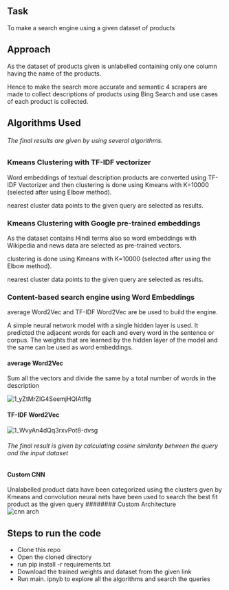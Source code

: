 ## Task

To make a search engine using a given dataset of products

## Approach

As the dataset of products given is unlabelled containing only one column having the name of the products.

<Given Dataset>

Hence to make the search more accurate and semantic 4 scrapers are made to collect descriptions of products using Bing Search and use cases of each product is collected.
<DATASET WITH DESCRIPTION>

<Scrapers Code>

## Algorithms Used

###### The final results are given by using several algorithms.

### Kmeans Clustering with TF-IDF vectorizer

Word embeddings of textual description products are converted using TF-IDF Vectorizer and then clustering is done using Kmeans with K=10000 (selected after using Elbow method).

<Traing Code>

nearest cluster data points to the given query are selected as results.

### Kmeans Clustering with Google pre-trained embeddings

As the dataset contains Hindi terms also so word embeddings with Wikipedia and news data are selected as pre-trained vectors.

clustering is done using Kmeans with K=10000 (selected after using the Elbow method).

<Traing Code>

nearest cluster data points to the given query are selected as results.

### Content-based search engine using Word Embeddings

average Word2Vec and TF-IDF Word2Vec are be used to build the engine.

A simple neural network model with a single hidden layer is used. It predicted the adjacent words for each and every word in the sentence or corpus. The weights that are learned by the hidden layer of the model and the same can be used as word embeddings.

<Training Code>

#### average Word2Vec

Sum all the vectors and divide the same by a total number of words in the description
  
![1_yZtMrZlG4SeemjHQIAtffg](https://user-images.githubusercontent.com/44580998/125311531-1b037680-e351-11eb-8542-ecf389365c29.png)


#### TF-IDF Word2Vec

![1_WvyAn4dQq3rxvPot8-dvsg](https://user-images.githubusercontent.com/44580998/125311541-1b9c0d00-e351-11eb-8162-47166c969f56.png)

###### The final result is given by calculating cosine similarity between the query and the input dataset

#### Custom CNN 

Unalabelled product data have been categorized using the clusters gven by Kmeans and convolution neural nets have been used to search the best fit product as the given query
######## Custom Architecture    
![cnn arch](https://user-images.githubusercontent.com/44580998/125443007-1178f9c6-885a-4688-8472-35252bd93188.JPG)
  
  
  
<Trainig Code>  


## Steps to run the code

- Clone this repo 
- Open the cloned directory
- run pip install  -r requirements.txt
- Download the trained weights and dataset from the given link
- Run main. ipnyb to explore all the algorithms and search the queries



